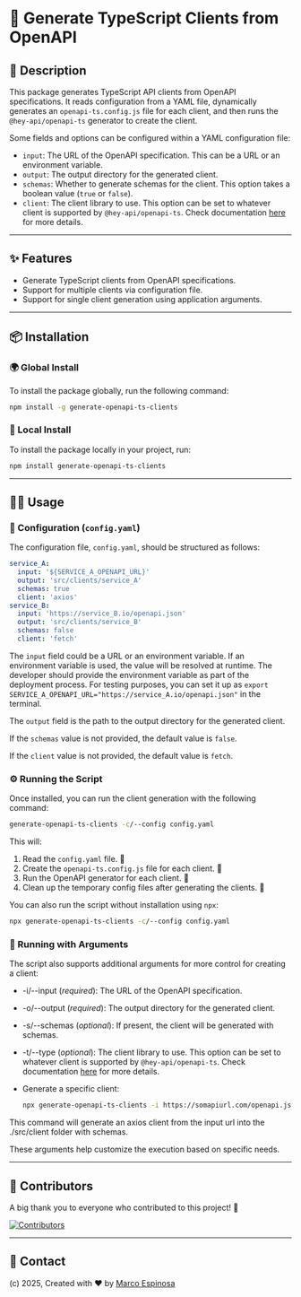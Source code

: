 # 🚀 Generate TypeScript Clients from OpenAPI

## 📜 Description

This package generates TypeScript API clients from OpenAPI specifications. It reads configuration from a YAML file, dynamically generates an `openapi-ts.config.js` file for each client, and then runs the `@hey-api/openapi-ts` generator to create the client.

Some fields and options can be configured within a YAML configuration file:

- `input`: The URL of the OpenAPI specification. This can be a URL or an environment variable.
- `output`: The output directory for the generated client.
- `schemas`: Whether to generate schemas for the client. This option takes a boolean value (`true` or `false`).
- `client`: The client library to use. This option can be set to whatever client is supported by `@hey-api/openapi-ts`. Check documentation [here](https://heyapi.dev/openapi-ts/clients) for more details.

---

## ✨ Features

- Generate TypeScript clients from OpenAPI specifications.
- Support for multiple clients via configuration file.
- Support for single client generation using application arguments.

---

## 📦 Installation

### 🌍 Global Install

To install the package globally, run the following command:

```bash
npm install -g generate-openapi-ts-clients
```

### 🏡 Local Install

To install the package locally in your project, run:

```bash
npm install generate-openapi-ts-clients
```

---

## 🧑‍💻 Usage

### 📝 Configuration (`config.yaml`)

The configuration file, `config.yaml`, should be structured as follows:

```yaml
service_A:
  input: '${SERVICE_A_OPENAPI_URL}'
  output: 'src/clients/service_A'
  schemas: true
  client: 'axios'
service_B:
  input: 'https://service_B.io/openapi.json'
  output: 'src/clients/service_B'
  schemas: false
  client: 'fetch'
```

The `input` field could be a URL or an environment variable. If an environment variable is used, the value will be resolved at runtime. The developer should provide the environment variable as part of the deployment process.
For testing purposes, you can set it up as `export SERVICE_A_OPENAPI_URL="https://service_A.io/openapi.json"` in the terminal.

The `output` field is the path to the output directory for the generated client.

If the `schemas` value is not provided, the default value is `false`.

If the `client` value is not provided, the default value is `fetch`.

### ⚙️ Running the Script

Once installed, you can run the client generation with the following command:

```bash
generate-openapi-ts-clients -c/--config config.yaml
```

This will:

1. Read the `config.yaml` file. 📖
2. Create the `openapi-ts.config.js` file for each client. 📁
3. Run the OpenAPI generator for each client. 🔄
4. Clean up the temporary config files after generating the clients. 🧹

You can also run the script without installation using `npx`:

```bash
npx generate-openapi-ts-clients -c/--config config.yaml
```

### 🎯 Running with Arguments

The script also supports additional arguments for more control for creating a client:

- -i/--input (_required_): The URL of the OpenAPI specification.
- -o/--output (_required_): The output directory for the generated client.
- -s/--schemas (_optional_): If present, the client will be generated with schemas.
- -t/--type (_optional_): The client library to use. This option can be set to whatever client is supported by `@hey-api/openapi-ts`. Check documentation [here](https://heyapi.dev/openapi-ts/clients) for more details.

- Generate a specific client:

  ```bash
  npx generate-openapi-ts-clients -i https://somapiurl.com/openapi.json -o ./scr/client1 -s -t axios
  ```

This command will generate an axios client from the input url into the ./src/client folder with schemas.

These arguments help customize the execution based on specific needs.

---

## 🤝 Contributors

A big thank you to everyone who contributed to this project! 💖

<a href="https://github.com/maekind/generate-openapi-clients/graphs/contributors">
  <img src="https://contrib.rocks/image?repo=maekind/generate-openapi-clients" alt="Contributors" />
</a>

---

## 📧 Contact

(c) 2025, Created with ❤️ by [Marco Espinosa](mailto:marco@marcoespinosa.com)
